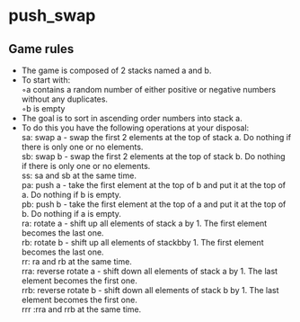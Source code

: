 # push_swap

## Game rules

* The game is composed of 2 stacks named a and b.
* To start with:<br />
   ◦a contains a random number of either positive or negative numbers without any duplicates.<br />
   ◦b is empty<br />
* The goal is to sort in ascending order numbers into stack a.
* To do this you have the following operations at your disposal:<br />
  sa: swap a - swap the first 2 elements at the top of stack a. Do nothing if there is only one or no elements.<br />
  sb: swap b - swap the first 2 elements at the top of stack b. Do nothing if there is only one or no elements.<br />
  ss: sa and sb at the same time.<br />
  pa: push a - take the first element at the top of b and put it at the top of a. Do nothing if b is empty.<br />
  pb: push b - take the first element at the top of a and put it at the top of b. Do nothing if a is empty.<br />
  ra: rotate a - shift up all elements of stack a by 1. The first element becomes the last one.<br />
  rb: rotate b - shift up all elements of stackbby 1. The first element becomes the last one.<br />
  rr: ra and rb at the same time.<br />
  rra: reverse rotate a - shift down all elements of stack a by 1. The last element becomes the first one.<br />
  rrb: reverse rotate b - shift down all elements of stack b by 1. The last element becomes the first one.<br />
  rrr :rra and rrb at the same time.
